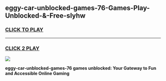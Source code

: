 
## eggy-car-unblocked-games-76-Games-Play-Unblocked-&-Free-slyhw
<h3>
<a href="https://premium76.site?title=eggy-car-unblocked-games-76&ref=24A">CLICK TO PLAY</a></h3>
<hr>

<h3>
<a href="https://premium76.site?title=eggy-car-unblocked-games-76&ref=24A">CLICK 2 PLAY</a>
  
</h3>

<a href="https://premium76.site?title=eggy-car-unblocked-games-76&ref=24A"><img src="https://clearcache.store/games.png"></a>


**eggy-car-unblocked-games-76 games unblocked: Your Gateway to Fun and Accessible Online Gaming**
